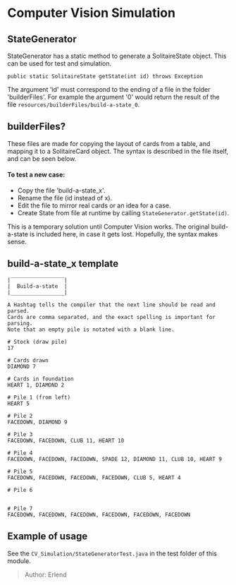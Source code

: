 # Computer Vision Simulation

## StateGenerator

StateGenerator has a static method to generate a SolitaireState object. This can be used for test and simulation. 

```
public static SolitaireState getState(int id) throws Exception
```
The argument 'id' must correspond to the ending of a file in the folder 'builderFiles'. For example the argument '0' would return the result of the file `resources/builderFiles/build-a-state_0`.

## builderFiles?

These files are made for copying the layout of cards from a table, and mapping it to a SolitaireCard object. The syntax is described in the file itself, and can be seen below. 

#### To test a new case: 
- Copy the file 'build-a-state_x'.
- Rename the file (id instead of x).
- Edit the file to mirror real cards or an idea for a case.
- Create State from file at runtime by calling ```StateGenerator.getState(id)```.



This is a temporary solution until Computer Vision works. The original build-a-state is included here, in case it gets lost. Hopefully, the syntax makes sense.

## build-a-state_x template

```
|‾‾‾‾‾‾‾‾‾‾‾‾‾‾‾‾‾|
|  Build-a-state  |
|_________________|

A Hashtag tells the compiler that the next line should be read and parsed.
Cards are comma separated, and the exact spelling is important for parsing.
Note that an empty pile is notated with a blank line.

# Stock (draw pile)
17

# Cards drawn
DIAMOND 7

# Cards in foundation
HEART 1, DIAMOND 2

# Pile 1 (from left)
HEART 5

# Pile 2
FACEDOWN, DIAMOND 9

# Pile 3
FACEDOWN, FACEDOWN, CLUB 11, HEART 10

# Pile 4
FACEDOWN, FACEDOWN, FACEDOWN, SPADE 12, DIAMOND 11, CLUB 10, HEART 9

# Pile 5
FACEDOWN, FACEDOWN, FACEDOWN, FACEDOWN, CLUB 5, HEART 4

# Pile 6


# Pile 7
FACEDOWN, FACEDOWN, FACEDOWN, FACEDOWN, FACEDOWN, FACEDOWN

```
## Example of usage
See the `CV_Simulation/StateGeneratorTest.java` in the test folder of this module.

>Author: Erlend